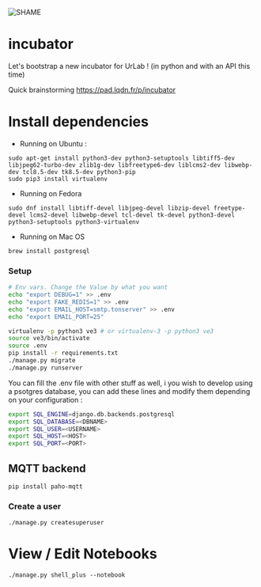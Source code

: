 ![SHAME](https://travis-ci.org/UrLab/incubator.svg?branch=master)
# incubator
Let's bootstrap a new incubator for UrLab ! (in python and with an API this time)

Quick brainstorming https://pad.lqdn.fr/p/incubator


# Install dependencies

* Running on Ubuntu :

```
sudo apt-get install python3-dev python3-setuptools libtiff5-dev libjpeg62-turbo-dev zlib1g-dev libfreetype6-dev liblcms2-dev libwebp-dev tcl8.5-dev tk8.5-dev python3-pip
sudo pip3 install virtualenv
```

* Running on Fedora

```
sudo dnf install libtiff-devel libjpeg-devel libzip-devel freetype-devel lcms2-devel libwebp-devel tcl-devel tk-devel python3-devel python3-setuptools python3-virtualenv
```

* Running on Mac OS

```
brew install postgresql
```

### Setup

```bash
# Env vars. Change the Value by what you want
echo "export DEBUG=1" >> .env
echo "export FAKE_REDIS=1" >> .env
echo "export EMAIL_HOST=smtp.tonserver" >> .env
echo "export EMAIL_PORT=25"

virtualenv -p python3 ve3 # or virtualenv-3 -p python3 ve3
source ve3/bin/activate
source .env
pip install -r requirements.txt
./manage.py migrate
./manage.py runserver
```

You can fill the .env file with other stuff as well, i you wish to develop using a psotgres database, you can add these lines and modify them depending on your configuration :

```bash
export SQL_ENGINE=django.db.backends.postgresql
export SQL_DATABASE=<DBNAME>
export SQL_USER=<USERNAME>
export SQL_HOST=<HOST>
export SQL_PORT=<PORT>
```

## MQTT backend

    pip install paho-mqtt

### Create a user

    ./manage.py createsuperuser

# View / Edit Notebooks

    ./manage.py shell_plus --notebook
